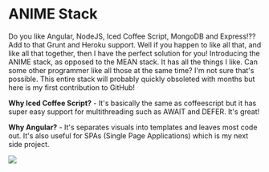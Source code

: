 ANIME Stack
===========

Do you like Angular, NodeJS, Iced Coffee Script, MongoDB and Express!??  Add to that Grunt and Heroku support.  Well if you happen to like all that, and like all that together, then I have the perfect solution for you!  Introducing the ANIME stack, as opposed to the MEAN stack.  It has all the things I like.  Can some other programmer like all those at the same time?  I'm not sure that's possible.  This entire stack will probably quickly obsoleted with months but here is my first contribution to GitHub!  

<B>Why Iced Coffee Script?</B> - It's basically the same as coffeescript but it has super easy support for multithreading such as AWAIT and DEFER.  It's great!

<B>Why Angular?</B> - It's separates visuals into templates and leaves most code out.  It's also useful for SPAs (Single Page Applications) which is my next side project.

<img src="http://t.suriyathep.com/wp-content/uploads/2013/10/ninjagirl_2.png"/>
